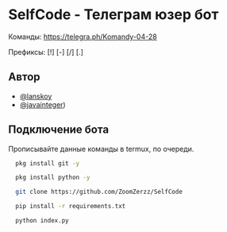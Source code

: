 
# SelfCode - Телеграм юзер бот
Команды: https://telegra.ph/Komandy-04-28

Префиксы: [!] [-] [/] [.]
## Автор

- [@lanskoy](https://github.com/ZoomZerzz)
- [@javainteger](https://t.me/javainteger))

## Подключение бота

Прописывайте данные команды в termux, по очереди.

```bash
  pkg install git -y 
```

```bash
  pkg install python -y 
```
```bash
  git clone https://github.com/ZoomZerzz/SelfCode
```
```bash
  pip install -r requirements.txt
```
```bash
  python index.py
```
